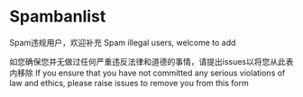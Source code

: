 # Spambanlist
Spam违规用户，欢迎补充
Spam illegal users, welcome to add

如您确保您并无做过任何严重违反法律和道德的事情，请提出issues以将您从此表内移除
If you ensure that you have not committed any serious violations of law and ethics, please raise issues to remove you from this form

